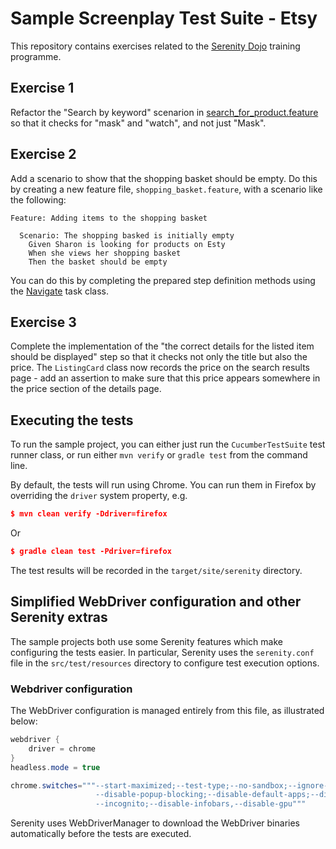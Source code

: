 # Sample Screenplay Test Suite - Etsy

This repository contains exercises related to the [Serenity Dojo](https://www.serenity-dojo.com/) training programme.

## Exercise 1

Refactor the "Search by keyword" scenarion in [search_for_product.feature](src/test/resources/features/etsy/search_for_product.feature) so that it checks for "mask" and "watch", and not just "Mask".

## Exercise 2

Add a scenario to show that the shopping basket should be empty. Do this by creating a new feature file, `shopping_basket.feature`, with a scenario like the following:

```gherkin
Feature: Adding items to the shopping basket

  Scenario: The shopping basked is initially empty
    Given Sharon is looking for products on Esty
    When she views her shopping basket
    Then the basket should be empty
```

You can do this by completing the prepared step definition methods using the [Navigate](src/test/java/com/serenitydojo/etsy/navigation/Navigate.java) task class.

## Exercise 3

Complete the implementation of the "the correct details for the listed item should be displayed" step so that it checks not only the title but also the price. The `ListingCard` class now records the price on the search results page - add an assertion to make sure that this price appears somewhere in the price section of the details page.

## Executing the tests
To run the sample project, you can either just run the `CucumberTestSuite` test runner class, or run either `mvn verify` or `gradle test` from the command line.

By default, the tests will run using Chrome. You can run them in Firefox by overriding the `driver` system property, e.g.
```json
$ mvn clean verify -Ddriver=firefox
```
Or
```json
$ gradle clean test -Pdriver=firefox
```

The test results will be recorded in the `target/site/serenity` directory.

## Simplified WebDriver configuration and other Serenity extras
The sample projects both use some Serenity features which make configuring the tests easier. In particular, Serenity uses the `serenity.conf` file in the `src/test/resources` directory to configure test execution options.  
### Webdriver configuration
The WebDriver configuration is managed entirely from this file, as illustrated below:
```java
webdriver {
    driver = chrome
}
headless.mode = true

chrome.switches="""--start-maximized;--test-type;--no-sandbox;--ignore-certificate-errors;
                   --disable-popup-blocking;--disable-default-apps;--disable-extensions-file-access-check;
                   --incognito;--disable-infobars,--disable-gpu"""

```

Serenity uses WebDriverManager to download the WebDriver binaries automatically before the tests are executed.
